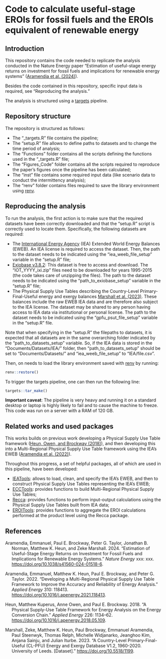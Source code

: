 Code to calculate useful-stage EROIs for fossil fuels and the EROIs
equivalent of renewable energy
================

## Introduction

This repository contains the code needed to replicate the analysis
conducted in the Nature Energy paper “Estimation of useful-stage energy
returns on investment for fossil fuels and implications for renewable
energy systems” ([Aramendia et al.
(2024)](https://doi.org/10.1038/s41560-024-01518-6)).

Besides the code contained in this repository, specific input data is
required, see “Reproducing the analysis.”

The analysis is structured using a
[targets](https://books.ropensci.org/targets/) pipeline.

## Repository structure

The repository is structured as follows:

- The “\_targets.R” file contains the pipeline;
- The “setup.R” file allows to define paths to datasets and to change
  the time period of analysis;
- The “Functions” folder contains all the scripts defining the functions
  used in the “\_targets.R” file;
- The “Figures_Code” folder contains all the scripts required to
  reproduce the paper’s figures once the pipeline has been calculated;
- The “inst” file contains some required input data (like scenario data
  to conduct the intermittency analysis);
- The “renv” folder contains files required to save the library
  environment using
  [renv](https://rstudio.github.io/renv/articles/renv.html).

## Reproducing the analysis

To run the analysis, the first action is to make sure that the required
datasets have been correctly downloaded and that the “setup.R” script is
correctly used to locate them. Specifically, the following datasets are
required:

- The [International Energy Agency](https://www.iea.org/) (IEA) Extended
  World Energy Balances (EWEB). An IEA license is required to access the
  dataset. Then, the path to the dataset needs to be indicated using the
  “iea_weeb_file_setup” variable in the “setup.R” file;
- [Exiobase v3.8.2](https://zenodo.org/records/5589597): This dataset is
  free to access and download. The “IOT_YYYY_ixi.zip” files need to be
  downloaded for years 1995-2015 (the code takes care of unzipping the
  files). The path to the dataset needs to be indicated using the
  “path_to_exiobase_setup” variable in the “setup.R” file;
- The Physical Supply Use Tables describing the Country-Level
  Primary-Final-Useful energy and exergy balances [Marshall et al.
  (2023)](https://doi.org/10.5518/1199). These balances include the raw
  EWEB IEA data and are therefore also subject to the IEA license. The
  dataset may be shared to any person having access to IEA data via
  institutional or personal license. The path to the dataset needs to be
  indicated using the “gpfu_psut_file_setup” variable in the “setup.R”
  file.

Note that when specifying in the “setup.R” the filepaths to datasets, it
is expected that all datasets are in the same overarching folder
indicated by the “path_to_datasets_setup” variable. So, if the IEA data
is stored in the “Documents/Datasets/IEA/” folder, then
“path_to_datasets_setup” should be set to “Documents/Datasets/” and
“iea_weeb_file_setup” to “IEA/file.csv”.

Then, on needs to load the library environment saved with
[renv](https://rstudio.github.io/renv/articles/renv.html) by running:

``` r
renv::restore()
```

To trigger the targets pipeline, one can then run the following line:

``` r
targets::tar_make()
```

**Important caveat**: The pipeline is very heavy and running it on a
standard desktop or laptop is highly likely to fail and to cause the
machine to freeze. This code was run on a server with a RAM of 120 GB.

<!-- For (slightly) lower computing requirements, the "aggregate" argument of the "aggregate_specified_regional_iea_data" function when calculating the specified_aggregated_regional_iea_data target may be set to TRUE (note that the results will then be different than those of the paper). -->

## Related works and used packages

This works builds on previous work developing a Physical Supply Use
Table framework ([Heun, Owen, and Brockway
(2018)](https://doi.org/10.1016/j.apenergy.2018.05.109)), and then
developing this into a Multi-Regional Physical Supply Use Table
framework using the IEA’s EWEB ([Aramendia et al.
(2022)](https://doi.org/10.1016/j.apenergy.2021.118413)).

Throughout this progress, a set of helpful packages, all of which are
used in this pipeline, have been developed:

- [IEATools](https://github.com/MatthewHeun/IEATools): allows to load,
  clean, and specify the IEA’s EWEB, and then to construct Physical
  Supply Use Tables representing the IEA’s EWEB;
- [ECCTools](https://github.com/earamendia/ECCTools): provides functions
  to build Multi-Regional Physical Supply Use Tables;
- [Recca](https://github.com/MatthewHeun/Recca): provides functions to
  perform input-output calculations using the Physical Supply Use Tables
  built from IEA data;
- [EROITools](https://github.com/earamendia/EROITools): provides
  functions to aggregate the EROI calculations performed at the product
  level using the Recca package.

## References

<div id="refs" class="references csl-bib-body hanging-indent">

<div id="ref-aramendiaUsefulStageEROIs" class="csl-entry">

Aramendia, Emmanuel, Paul E. Brockway, Peter G. Taylor, Jonathan B.
Norman, Matthew K. Heun, and Zeke Marshall. 2024. “Estimation of
Useful-Stage Energy Returns on Investment for Fossil Fuels and
Implications for Renewable Energy Systems.” *Nature Energy* xxx: xxx.
<https://doi.org/10.1038/s41560-024-01518-6>.

</div>

<div id="ref-aramendiaDevelopingMultiRegionalPhysical2022"
class="csl-entry">

Aramendia, Emmanuel, Matthew K. Heun, Paul E. Brockway, and Peter G.
Taylor. 2022. “Developing a Multi-Regional Physical Supply Use Table
Framework to Improve the Accuracy and Reliability of Energy Analysis.”
*Applied Energy* 310: 118413.
<https://doi.org/10.1016/j.apenergy.2021.118413>.

</div>

<div id="ref-Heun:2018" class="csl-entry">

Heun, Matthew Kuperus, Anne Owen, and Paul E. Brockway. 2018. “A
Physical Supply-Use Table Framework for Energy Analysis on the Energy
Conversion Chain.” *Applied Energy* 226: 1134–62.
<https://doi.org/10.1016/j.apenergy.2018.05.109>.

</div>

<div id="ref-pfudatabase" class="csl-entry">

Marshall, Zeke, Matthew K. Heun, Paul Brockway, Emmanuel Aramendia, Paul
Steenwyk, Thomas Relph, Michelle Widjanarko, Jeanghoo Kim, Anjana
Sainju, and Julian Iturbe. 2023. “A Country-Level Primary-Final-Useful
(CL-PFU) Energy and Exergy Database V1.2, 1960-2020. University of
Leeds. \[Dataset\].” <https://doi.org/10.5518/1199>.

</div>

</div>
